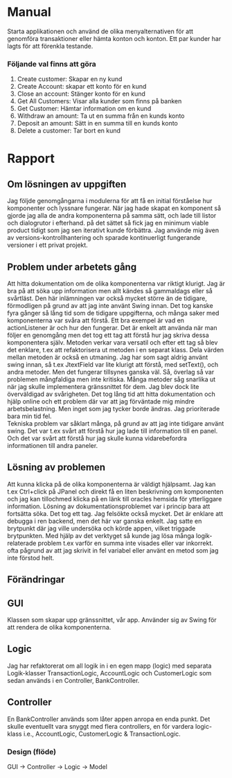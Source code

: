 # Manual
Starta applikationen och använd de olika menyalternativen för att genomföra 
transaktioner eller hämta konton och konton. 
Ett par kunder har lagts för att förenkla testande. 

### Följande val finns att göra
1. Create customer: Skapar en ny kund 
2. Create Account: skapar ett konto för en kund 
3. Close an account: Stänger konto för en kund 
4. Get All Customers: Visar alla kunder som finns på banken 
5. Get Customer: Hämtar information om en kund 
6. Withdraw an amount: Ta ut en summa från en kunds konto 
7. Deposit an amount: Sätt in en summa till en kunds konto
8. Delete a customer: Tar bort en kund 

# Rapport
## Om lösningen av uppgiften
Jag följde genomgångarna i modulerna för att få en initial förståelse hur komponenter och 
lyssnare fungerar. När jag hade skapat en komponent så gjorde jag alla de andra komponenterna 
på samma sätt, och lade till listor och dialogrutor i efterhand. på det sättet så fick jag en
minimum viable product tidigt som jag sen iterativt kunde förbättra. Jag använde mig även av 
versions-kontrollhantering och sparade kontinuerligt fungerande versioner i ett privat projekt. 

## Problem under arbetets gång
Att hitta dokumentation om de olika komponenterna var riktigt klurigt. Jag är bra på att söka upp
information men allt kändes så gammaldags eller så svårtläst. Den här inlämningen var också mycket större än de tidigare, förmodligen på grund av att jag inte använt Swing innan. Det tog kanske fyra gånger så lång tid som de tidigare uppgifterna, och många saker med komponenterna var svåra att förstå.
Ett bra exempel är vad en actionListener är och hur den fungerar. Det är enkelt att använda när man följer en genomgång men det tog ett tag att förstå hur jag skriva dessa komponentera själv. Metoden verkar vara versatil och efter ett tag så blev det enklare, t.ex att refaktorisera ut metoden i en separat klass. 
Dela värden mellan metoden är också en utmaning. Jag har som sagt aldrig använt swing innan, så t.ex JtextField var lite klurigt att förstå, med setText(), och andra metoder. Men det fungerar tillsynes ganska väl. 
Så, överlag så var problemen mångfaldiga men inte kritiska. Många metoder såg snarlika ut när jag skulle implementera gränssnittet för dem. 
Jag blev dock lite överväldigad av svårigheten. Det tog lång tid att hitta dokumentation och hjälp online och ett problem där var att jag förväntade mig mindre arbetsbelastning.
Men inget som jag tycker borde ändras. Jag prioriterade bara min tid fel.  
Tekniska problem var såklart många, på grund av att jag inte tidigare använt swing. Det var t.ex svårt att förstå hur jag lade till information till en panel. Och det var svårt att förstå hur jag skulle kunna vidarebefordra informationen till andra paneler.

## Lösning av problemen 
Att kunna klicka på de olika komponenterna är väldigt hjälpsamt. Jag kan t.ex Ctrl+click på JPanel och direkt få en liten beskrivning om komponenten och jag kan tillochmed klicka på en länk till oracles hemsida för ytterliggare information. 
Lösning av dokumentationsproblemet var i princip bara att fortsätta söka. Det tog ett tag.
Jag felsökte också mycket. Det är enklare att debugga i ren backend, men det här var ganska enkelt. Jag satte en brytpunkt där jag ville undersöka och körde appen, vilket triggade brytpunkten. Med hjälp av det verktyget så kunde jag lösa många logik-relaterade problem t.ex varför en summa inte visades eller var inkorrekt. ofta pågrund 
av att jag skrivit in fel variabel eller använt en metod som jag inte förstod helt. 

## Förändringar
## GUI 
Klassen som skapar upp gränssnittet, vår app. Använder sig av Swing för att rendera de olika komponenterna. 
## Logic
Jag har refaktorerat om all logik in i en egen mapp (logic) med separata Logik-klasser TransactionLogic, 
AccountLogic och CustomerLogic som sedan används i en Controller, BankController.

## Controller 
En BankController används som låter appen anropa en enda punkt. Det skulle eventuellt vara snyggt med flera controllers, en för vardera logic-klass i.e., AccountLogic, CustomerLogic & TransactionLogic.
### Design (flöde)
GUI -> Controller -> Logic -> Model 

